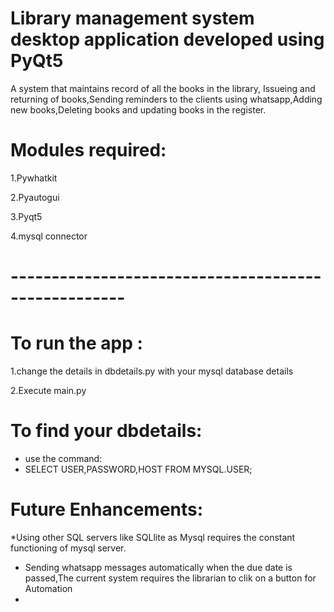 # Library management system desktop application developed using PyQt5
A system that maintains record of all the books in the library, Issueing and returning of books,Sending reminders to the clients using whatsapp,Adding new books,Deleting books and updating books in the register.

# Modules required:
1.Pywhatkit

2.Pyautogui

3.Pyqt5

4.mysql connector
# ----------------------------------------------------
# To run the app :
1.change the details in dbdetails.py with your mysql database details

2.Execute main.py

# To find your dbdetails:

* use the command:
* SELECT USER,PASSWORD,HOST FROM MYSQL.USER;

# Future Enhancements:
*Using other SQL servers like SQLlite as Mysql requires the constant functioning of mysql server.
* Sending whatsapp messages automatically when the due date is passed,The current system requires the librarian to clik on a button for Automation
* 
